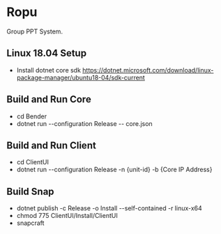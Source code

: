 # Ropu
Group PPT System.

## Linux 18.04 Setup

* Install dotnet core sdk https://dotnet.microsoft.com/download/linux-package-manager/ubuntu18-04/sdk-current

## Build and Run Core
* cd Bender
* dotnet run --configuration Release -- core.json

## Build and Run Client 
* cd ClientUI
* dotnet run --configuration Release -n {unit-id} -b {Core IP Address}

## Build Snap
* dotnet publish -c Release -o Install --self-contained -r linux-x64
* chmod 775 ClientUI/Install/ClientUI
* snapcraft